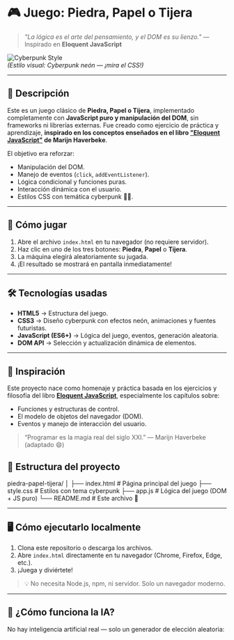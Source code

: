 # 🎮 Juego: Piedra, Papel o Tijera

> _"La lógica es el arte del pensamiento, y el DOM es su lienzo."_ — Inspirado en **Eloquent JavaScript**

![Cyberpunk Style](https://via.placeholder.com/800x200/0d0d15/00f7ff?text=Piedra+Papel+Tijera+%F0%9F%92%BB)  
*(Estilo visual: Cyberpunk neón — ¡mira el CSS!)*

---

## 📖 Descripción

Este es un juego clásico de **Piedra, Papel o Tijera**, implementado completamente con **JavaScript puro y manipulación del DOM**, sin frameworks ni librerías externas. Fue creado como ejercicio de práctica y aprendizaje, **inspirado en los conceptos enseñados en el libro ["Eloquent JavaScript"](https://eloquentjavascript.net/) de Marijn Haverbeke**.

El objetivo era reforzar:
- Manipulación del DOM.
- Manejo de eventos (`click`, `addEventListener`).
- Lógica condicional y funciones puras.
- Interacción dinámica con el usuario.
- Estilos CSS con temática cyberpunk 🌆💾.

---

## 🚀 Cómo jugar

1. Abre el archivo `index.html` en tu navegador (no requiere servidor).
2. Haz clic en uno de los tres botones: **Piedra**, **Papel** o **Tijera**.
3. La máquina elegirá aleatoriamente su jugada.
4. ¡El resultado se mostrará en pantalla inmediatamente!

---

## 🛠️ Tecnologías usadas

- **HTML5** → Estructura del juego.
- **CSS3** → Diseño cyberpunk con efectos neón, animaciones y fuentes futuristas.
- **JavaScript (ES6+)** → Lógica del juego, eventos, generación aleatoria.
- **DOM API** → Selección y actualización dinámica de elementos.

---

## 🧠 Inspiración

Este proyecto nace como homenaje y práctica basada en los ejercicios y filosofía del libro **[Eloquent JavaScript](https://eloquentjavascript.net/)**, especialmente los capítulos sobre:

- Funciones y estructuras de control.
- El modelo de objetos del navegador (DOM).
- Eventos y manejo de interacción del usuario.

> “Programar es la magia real del siglo XXI.” — Marijn Haverbeke (adaptado 😄)


## 📂 Estructura del proyecto

piedra-papel-tijera/
│
├── index.html # Página principal del juego
├── style.css # Estilos con tema cyberpunk
├── app.js # Lógica del juego (DOM + JS puro)
└── README.md # Este archivo 📄


---

## 🖥️ Cómo ejecutarlo localmente

1. Clona este repositorio o descarga los archivos.
2. Abre `index.html` directamente en tu navegador (Chrome, Firefox, Edge, etc.).
3. ¡Juega y diviértete!

> 💡 No necesita Node.js, npm, ni servidor. Solo un navegador moderno.

---

## 🤖 ¿Cómo funciona la IA?

No hay inteligencia artificial real — solo un generador de elección aleatoria:
